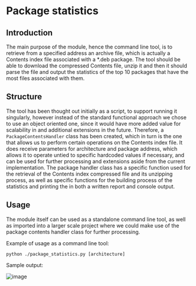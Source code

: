 # Package statistics

## Introduction
The main purpose of the module, hence the command line tool, is to retrieve from a specified address an archive file, which is actually a Contents index file associated with a *.deb package. 
The tool should be able to download the compressed Contents file, unzip it and then it should parse the file and output the statistics of the top 10 packages that have the most files associated with them.

## Structure
The tool has been thought out initially as a script, to support running it singularly, however instead of the standard functional approach we chose to use an object oriented one, since it would have more added value for scalability in and additional extensions in the future.
Therefore, a `PackageContentsHandler` class has been created, which in turn is the one that allows us to perform certain operations on the Contents index file. It does receive parameters for architecture and package address, which allows it to operate untied to specific hardcoded values if necessary, and can be used for further processing and extensions aside from the current implementation.
The package handler class has a specific function used for the retrieval of the Contents index compressed file and its unzipping process, as well as specific functions for the building process of the statistics and printing the in both a written report and console output.

## Usage
The module itself can be used as a standalone command line tool, as well as imported into a larger scale project where we could make use of the package contents handler class for further processing.

Example of usage as a command line tool:

`python ./package_statistics.py [architecture]`

Sample output:

![image](https://user-images.githubusercontent.com/15270812/115671622-62cac100-a353-11eb-9370-3cefedc20502.png)
